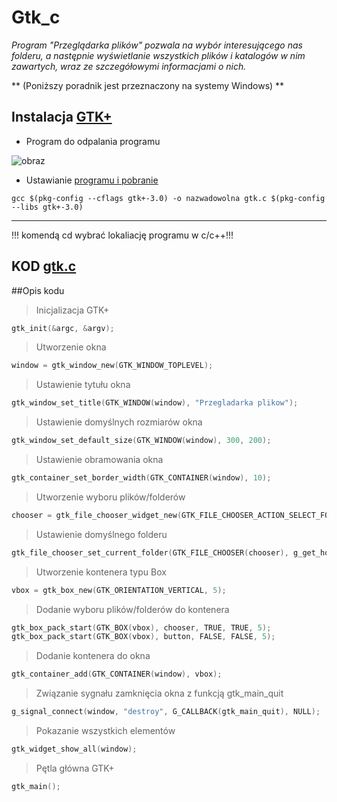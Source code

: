 # Gtk_c

*Program "Przeglądarka plików" pozwala na wybór interesującego nas folderu, a następnie wyświetlanie wszystkich plików i katalogów w nim zawartych, wraz ze szczegółowymi informacjami o nich.*

** (Poniższy poradnik jest przeznaczony na systemy Windows) **

## Instalacja [GTK+](https://www.gtk.org/)
- Program do odpalania programu 

![obraz](https://user-images.githubusercontent.com/108947060/212928544-43abd596-a9ca-4035-9800-0746200db9dc.png)

- Ustawianie [programu i pobranie](https://www.gtk.org/docs/installations/windows/)
```
gcc $(pkg-config --cflags gtk+-3.0) -o nazwadowolna gtk.c $(pkg-config --libs gtk+-3.0)
```
---
!!! komendą cd wybrać lokaliację programu w c/c++!!!

## KOD [gtk.c](https://github.com/GabrielaOchoaDaderska/Gtk_c/blob/main/gtk.c)

##Opis kodu
> Inicjalizacja GTK+
```c
gtk_init(&argc, &argv);
```
> Utworzenie okna
```c
window = gtk_window_new(GTK_WINDOW_TOPLEVEL);
```
> Ustawienie tytułu okna
```c
gtk_window_set_title(GTK_WINDOW(window), "Przegladarka plikow");
```
> Ustawienie domyślnych rozmiarów okna
```c
gtk_window_set_default_size(GTK_WINDOW(window), 300, 200);
```
> Ustawienie obramowania okna
```c
gtk_container_set_border_width(GTK_CONTAINER(window), 10);
```
> Utworzenie wyboru plików/folderów
```c
chooser = gtk_file_chooser_widget_new(GTK_FILE_CHOOSER_ACTION_SELECT_FOLDER);
```
> Ustawienie domyślnego folderu
```c
gtk_file_chooser_set_current_folder(GTK_FILE_CHOOSER(chooser), g_get_home_dir());
```
> Utworzenie kontenera typu Box
```c
vbox = gtk_box_new(GTK_ORIENTATION_VERTICAL, 5);
```
> Dodanie wyboru plików/folderów do kontenera
```c
gtk_box_pack_start(GTK_BOX(vbox), chooser, TRUE, TRUE, 5);
gtk_box_pack_start(GTK_BOX(vbox), button, FALSE, FALSE, 5);
```
> Dodanie kontenera do okna
```c
gtk_container_add(GTK_CONTAINER(window), vbox);
```
> Związanie sygnału zamknięcia okna z funkcją gtk_main_quit
```c
g_signal_connect(window, "destroy", G_CALLBACK(gtk_main_quit), NULL);
```
> Pokazanie wszystkich elementów
```c
gtk_widget_show_all(window);
```
> Pętla główna GTK+
```c
gtk_main();
```
